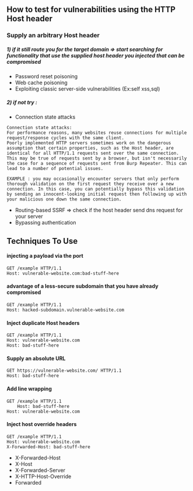 
## How to test for vulnerabilities using the HTTP Host header
### Supply an arbitrary Host header 
##### 1) if it still route you for the target domain => start searching for functionality that use the supplied host header you injected that can be compromised 
- Password reset poisoning 
- Web cache poisoning
- Exploiting classic server-side vulnerabilities  (Ex:self xss,sql)
##### 2) if not try : 
- Connection state attacks
```
Connection state attacks: 
For performance reasons, many websites reuse connections for multiple request/response cycles with the same client.
Poorly implemented HTTP servers sometimes work on the dangerous assumption that certain properties, such as the Host header, are identical for all HTTP/1.1 requests sent over the same connection.
This may be true of requests sent by a browser, but isn't necessarily the case for a sequence of requests sent from Burp Repeater. This can lead to a number of potential issues.

EXAMPLE : you may occasionally encounter servers that only perform thorough validation on the first request they receive over a new connection. In this case, you can potentially bypass this validation by sending an innocent-looking initial request then following up with your malicious one down the same connection. 
```
- Routing-based SSRF => check if the host header send dns request for your server
- Bypassing authentication
  
## Techniques To Use

#### injecting a payload via the port
```http
GET /example HTTP/1.1
Host: vulnerable-website.com:bad-stuff-here
```
#### advantage of a less-secure subdomain that you have already compromised
```
GET /example HTTP/1.1
Host: hacked-subdomain.vulnerable-website.com
```
#### Inject duplicate Host headers
```
GET /example HTTP/1.1
Host: vulnerable-website.com
Host: bad-stuff-here
```
#### Supply an absolute URL
```
GET https://vulnerable-website.com/ HTTP/1.1
Host: bad-stuff-here
```

#### Add line wrapping
```
GET /example HTTP/1.1
    Host: bad-stuff-here
Host: vulnerable-website.com
```

#### Inject host override headers
```
GET /example HTTP/1.1
Host: vulnerable-website.com
X-Forwarded-Host: bad-stuff-here
```
- X-Forwarded-Host
- X-Host
- X-Forwarded-Server
- X-HTTP-Host-Override
- Forwarded

## 
